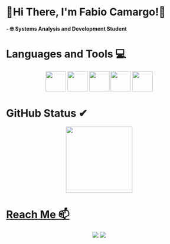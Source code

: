 
# 🥑Hi There, I'm Fabio Camargo!🥑

#### - 🤓 Systems Analysis and Development Student


# Languages and Tools 💻
<div align="center">
  <div>
    <img loading="lazy" width="55" height="55" src="https://cdn.jsdelivr.net/gh/devicons/devicon@latest/icons/python/python-original-wordmark.svg" />
    <img loading="lazy" width="55" height="55" src="https://cdn.jsdelivr.net/gh/devicons/devicon@latest/icons/javascript/javascript-original.svg" />
    <img loading="lazy" width="55" height="55" src="https://cdn.jsdelivr.net/gh/devicons/devicon@latest/icons/html5/html5-original-wordmark.svg" />
    <img loading="lazy" width="55" height="55" src="https://cdn.jsdelivr.net/gh/devicons/devicon@latest/icons/css3/css3-original-wordmark.svg" />
    <img loading="lazy" width="55" height="55" src="https://cdn.jsdelivr.net/gh/devicons/devicon@latest/icons/git/git-original-wordmark.svg" />
  </div>
</div>

# GitHub Status ✔
<div align="center">
  <a href="https://github.com/FabioCamargoo">
    <img loading="lazy" height="180em" src="https://github-readme-stats.vercel.app/api/top-langs/?username=FabioCamargoo&layout=compact&langs_count=7&theme=dracula"/>
    
</div>

# Reach Me 📫
<div align="center">
  <a href="https://instagram.com/fbcmrg" target="_blank"><img loading="lazy" src="https://img.shields.io/badge/-Instagram-%23E4405F?style=for-the-badge&logo=instagram&logoColor=white" target="_blank"></a>
  <a href = "mailto:contato@fa.camargojr@gmail.com"><img loading="lazy" src="https://img.shields.io/badge/Gmail-D14836?style=for-the-badge&logo=gmail&logoColor=white" target="_blank"></a>
</div>


        
